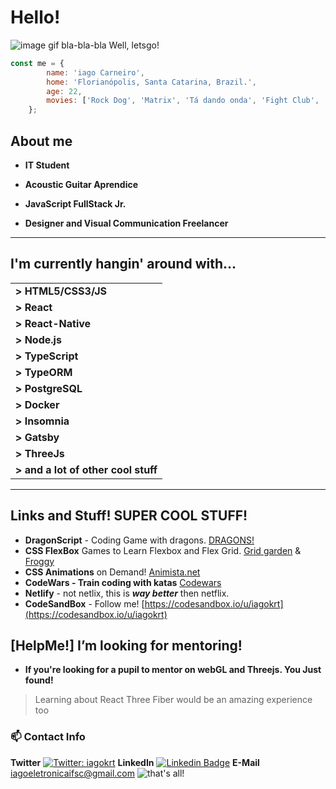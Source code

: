 
# Hello!


![image gif bla-bla-bla](https://i.imgur.com/t39jE7p.gif)
Well, letsgo!

```js
const me = {
	    name: 'iago Carneiro',
	    home: 'Florianópolis, Santa Catarina, Brazil.',
	    age: 22,
	    movies: ['Rock Dog', 'Matrix', 'Tá dando onda', 'Fight Club', 'Wanted']
    };
``` 

 
## About me


- **IT Student** 

- **Acoustic Guitar Aprendice** 

- **JavaScript FullStack Jr.**

- **Designer and Visual Communication Freelancer** 

---

## I'm currently hangin' around with...
|   |
|--|
| **> HTML5/CSS3/JS** |   
| **> React** | 
| **> React-Native** | 
| **> Node.js** |
| **> TypeScript** |
| **> TypeORM** |
| **> PostgreSQL** |
| **> Docker** |
| **> Insomnia** |
| **> Gatsby** |
| **> ThreeJs** |
| **> and a lot of other cool stuff** |

 ---

## Links and Stuff! SUPER COOL STUFF!

 - **DragonScript** - Coding Game with dragons. [DRAGONS!](http://dragonscriptarena.com/)
- **CSS FlexBox** Games to Learn Flexbox and Flex Grid. [Grid garden](https://cssgridgarden.com/) & [Froggy](https://flexboxfroggy.com/)
- **CSS Animations** on Demand! [Animista.net](https://animista.net/)
- **CodeWars - Train coding with katas** [Codewars](https://www.codewars.com/)
- **Netlify** - not netlix, this is ***way better*** then netflix.
- **CodeSandBox** - Follow me! [https://codesandbox.io/u/iagokrt](https://codesandbox.io/u/iagokrt)

##  [HelpMe!] I’m looking for mentoring!  
- **If you're looking for a pupil to mentor on webGL and Threejs. You Just found!**
>  Learning about React Three Fiber would be an amazing experience too

 ### 📫 Contact Info 

 **Twitter** 
[![Twitter: iagokrt](https://img.shields.io/twitter/follow/iagokrt?style=social)](https://twitter.com/iagokrt)
**LinkedIn**
[![Linkedin Badge](https://img.shields.io/badge/-iagobarretoc-blue?style=flat-square&logo=Linkedin&logoColor=white&link=https://www.linkedin.com/in/iagobarreto//)](https://www.linkedin.com/in/iagobarreto/) 
**E-Mail**
iagoeletronicaifsc@gmail.com
![that's all!](https://media1.tenor.com/images/5bc912bcc1226c714f8804798aad41e3/tenor.gif?itemid=5448932)
